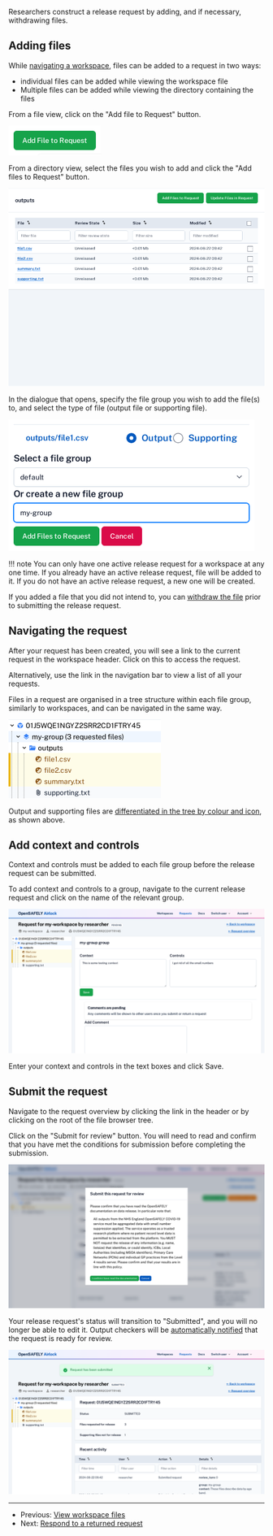 Researchers construct a release request by adding, and if necessary, withdrawing
files.

## Adding files

While [navigating a workspace](view-workspace-files.md), files can be added to a request in
two ways:

- individual files can be added while viewing the workspace file
- Multiple files can be added while viewing the directory containing the files

From a file view, click on the "Add file to Request" button.

![Add file to request button](../screenshots/add_file_button.png)

From a directory view, select the files you wish to add and click the "Add files to Request" button.

![Add files with multiselect](../screenshots/workspace_directory_content.png)

In the dialogue that opens, specify the file group you wish to add the file(s) to, and
select the type of file (output file or supporting file).

![Add file form](../screenshots/add_file_modal.png)

!!! note
    You can only have one active release request for a workspace at any one time. If you
    already have an active release request, file will be added to it. If you do not have
    an active release request, a new one will be created.

If you added a file that you did not intend to, you can
[withdraw the file](edit-file-on-request.md#withdraw-a-file) prior to submitting the release request.

## Navigating the request

After your request has been created, you will see a link to the current request in the
workspace header. Click on this to access the request.

Alternatively, use the link in the navigation bar to view a list of all your requests.

Files in a request are organised in a tree structure within each file group, similarly
to workspaces, and can be navigated in the same way.

![Request tree browser](../screenshots/request_tree.png)

Output and supporting files are [differentiated in the tree by colour and icon](../reference/file-icons.md), as shown above.

## Add context and controls

Context and controls must be added to each file group before the release request
can be submitted.

To add context and controls to a group, navigate to the current release request and click
on the name of the relevant group. 

![Add context and controls to a file group](../screenshots/context_and_controls.png)

Enter your context and controls in the text boxes and click Save. 


## Submit the request

Navigate to the request overview by clicking the link in the header or by clicking on the
root of the file browser tree.

Click on the "Submit for review" button. You will need to read and confirm that you have
met the conditions for submission before completing the submission.

![Submit request button](../screenshots/submit_request.png)

Your release request's status will transition to "Submitted", and you will no longer be
able to edit it. Output checkers will be [automatically notified](../explanation/notifications.md) that the request is ready for review.

![Submitted request](../screenshots/submitted_request.png)

---

* Previous: [View workspace files](view-workspace-files.md)
* Next: [Respond to a returned request](respond-to-returned-request.md)
